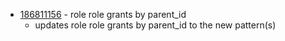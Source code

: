 - [186811156](https://www.pivotaltracker.com/story/show/186811156) - role role grants by parent_id
    - updates role role grants by parent_id to the new pattern(s)

